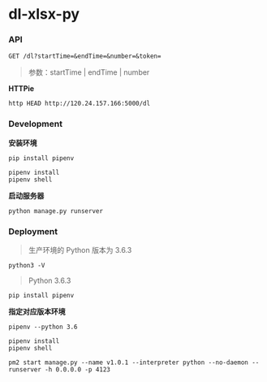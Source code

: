 # dl-xlsx-py

### API

```
GET /dl?startTime=&endTime=&number=&token=
```

> 参数：startTime | endTime | number

**HTTPie**

```
http HEAD http://120.24.157.166:5000/dl
```

### Development

**安装环境**

```
pip install pipenv
```

```
pipenv install
pipenv shell
```

**启动服务器**

```
python manage.py runserver
```

### Deployment

> 生产环境的 Python 版本为 3.6.3
```
python3 -V
```

> Python 3.6.3

```
pip install pipenv
```

**指定对应版本环境**

```
pipenv --python 3.6
```

```
pipenv install
pipenv shell
```

```
pm2 start manage.py --name v1.0.1 --interpreter python --no-daemon -- runserver -h 0.0.0.0 -p 4123
```
